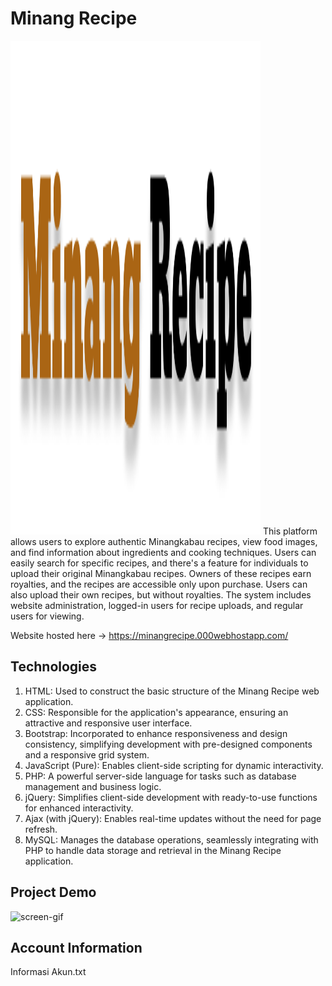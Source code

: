 # Minang Recipe
<img src="https://github.com/shadeq2022/Minang-Recipe-Kelompok-5-Project-RPL-A/blob/main/assets/img/logo-web.png" width="400" height="790">
This platform allows users to explore authentic Minangkabau recipes, view food images, and find information about ingredients and cooking techniques. Users can easily search for specific recipes, and there's a feature for individuals to upload their original Minangkabau recipes. Owners of these recipes earn royalties, and the recipes are accessible only upon purchase. Users can also upload their own recipes, but without royalties. The system includes website administration, logged-in users for recipe uploads, and regular users for viewing.

Website hosted here -> https://minangrecipe.000webhostapp.com/

## Technologies
1. HTML: Used to construct the basic structure of the Minang Recipe web application.
2. CSS: Responsible for the application's appearance, ensuring an attractive and responsive user interface.
3. Bootstrap: Incorporated to enhance responsiveness and design consistency, simplifying development with pre-designed components and a responsive grid system.
4. JavaScript (Pure): Enables client-side scripting for dynamic interactivity.
5. PHP: A powerful server-side language for tasks such as database management and business logic.
6. jQuery: Simplifies client-side development with ready-to-use functions for enhanced interactivity.
7. Ajax (with jQuery): Enables real-time updates without the need for page refresh.
8. MySQL: Manages the database operations, seamlessly integrating with PHP to handle data storage and retrieval in the Minang Recipe application.

## Project Demo
![screen-gif](./bla.gif)

## Account Information
Informasi Akun.txt
